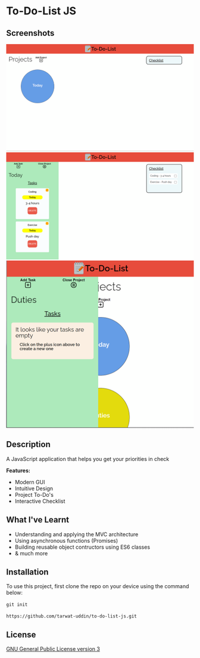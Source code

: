 # To-Do-List JS

## Screenshots

![screenshots-0](/screenshots/screenshots-0.png)
![screenshots-1](/screenshots/screenshots-1.png)
![screenshots-2](/screenshots/screenshots-2.png)

## Description

A JavaScript application that helps you get your priorities in check

**Features:**

- Modern GUI
- Intuitive Design
- Project To-Do's
- Interactive Checklist

## What I've Learnt

+ Understanding and applying the MVC architecture
+ Using asynchronous functions (Promises)
+ Building reusable object contructors using ES6 classes
+ & much more

## Installation

To use this project, first clone the repo on your device using the command below:

`git init`

`https://github.com/tarwat-uddin/to-do-list-js.git`

## License

[GNU General Public License version 3](https://opensource.org/licenses/GPL-3.0)
